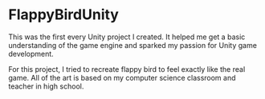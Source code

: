 # FlappyBirdUnity

This was the first every Unity project I created. It helped me get a basic 
understanding of the game engine and sparked my passion for Unity game development.

For this project, I tried to recreate flappy bird to feel exactly like the real game. 
All of the art is based on my computer science classroom and teacher in high school.